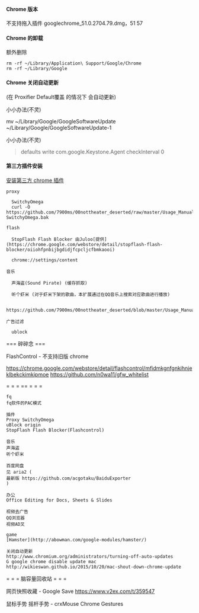 
#### Chrome 版本

不支持拖入插件
googlechrome_51.0.2704.79.dmg，51 57

#### Chrome 的卸载

额外删除
```
rm -rf ~/Library/Application\ Support/Google/Chrome
rm -rf ~/Library/Google
```
#### Chrome 关闭自动更新
(在 Proxifier Default覆盖 的情况下 会自动更新)

小小办法(不灵)

mv ~/Library/Google/GoogleSoftwareUpdate ~/Library/Google/GoogleSoftwareUpdate-1

小小办法(不灵)
> defaults write com.google.Keystone.Agent checkInterval 0

#### 第三方插件安装

[安装第三方 chrome 插件](https://github.com/7900ms/00nottheater_deserted/tree/master/Usage_Manual/baiduWangpan)

```
proxy

  SwitchyOmega
  curl -O https://github.com/7900ms/00nottheater_deserted/raw/master/Usage_Manual/Chrome/chrome-SwitchyOmega.bak

flash

  StopFlash Flash Blocker 由Juloo[提供](https://chrome.google.com/webstore/detail/stopflash-flash-blocker/oiiohfpnbijbgdidjfcpcljcfbmkaooi)
  
  chrome://settings/content

音乐

  声海盗(Sound Pirate) (缓存抓取)
  
  听个虾米 (对于虾米下架的歌曲，本扩展通过在QQ音乐上搜索对应歌曲进行播放)

  https://github.com/7900ms/00nottheater_deserted/blob/master/Usage_Manual/GoogleMusicOnChrome.md

广告过滤

  ublock

```

=== 碎碎念 ===

FlashControl - 不支持旧版 chrome 

https://chrome.google.com/webstore/detail/flashcontrol/mfidmkgnfgnkihnjeklbekckimkipmoe
https://github.com/n0wa11/gfw_whitelist

= = = == = = = 

```
fq
fq软件的PAC模式

插件
Proxy SwitchyOmega
uBlock origin
StopFlash Flash Blocker(Flashcontrol)

音乐
声海盗
听个虾米

百度网盘
见 aria2 (
最新版 https://github.com/acgotaku/BaiduExporter
)

办公
Office Editing for Docs, Sheets & Slides

视频去广告
QQ浏览器
视频AD叉

game
[Hamster](http://abowman.com/google-modules/hamster/)

```

```
关闭自动更新
http://www.chromium.org/administrators/turning-off-auto-updates
G google chrome disable update mac
http://wikieswan.github.io/2015/10/20/mac-shout-down-chrome-update
```


= = = 脑容量回收站 = = =

网页快照收藏 - Google Save
https://www.v2ex.com/t/359547

鼠标手势 摇杆手势 - crxMouse Chrome Gestures
